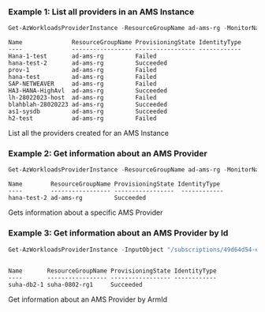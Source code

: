 ### Example 1: List all providers in an AMS Instance
```powershell
Get-AzWorkloadsProviderInstance -ResourceGroupName ad-ams-rg -MonitorName ad-ams
```

```output
Name              ResourceGroupName ProvisioningState IdentityType
----              ----------------- ----------------- ------------
Hana-1-test       ad-ams-rg         Failed            
hana-test-2       ad-ams-rg         Succeeded         
prov-1            ad-ams-rg         Failed            
hana-test         ad-ams-rg         Failed            
SAP-NETWEAVER     ad-ams-rg         Failed            
HA3-HANA-HighAvl  ad-ams-rg         Succeeded         
lh-28022023-host  ad-ams-rg         Failed            
blahblah-28020223 ad-ams-rg         Succeeded         
as1-sysdb         ad-ams-rg         Succeeded         
h2-test           ad-ams-rg         Failed            
```

 List all the providers created for an AMS Instance

### Example 2: Get information about an AMS Provider
```powershell
Get-AzWorkloadsProviderInstance -ResourceGroupName ad-ams-rg -MonitorName ad-ams -Name hana-test-2
```

```output
Name        ResourceGroupName ProvisioningState IdentityType
----        ----------------- -----------------  ------------
hana-test-2 ad-ams-rg         Succeeded         
```

Gets information about a specific AMS Provider

### Example 3: Get information about an AMS Provider by Id
```powershell
Get-AzWorkloadsProviderInstance -InputObject "/subscriptions/49d64d54-e966-4c46-a868-1999802b762c/resourceGroups/suha-0802-rg1/providers/Microsoft.Workloads/monitors/ams_mon/providerInstances/suha-db2-1"
```

```output

Name       ResourceGroupName ProvisioningState IdentityType
----       ----------------- ----------------- ------------
suha-db2-1 suha-0802-rg1     Succeeded
```

Get information about an AMS Provider by ArmId